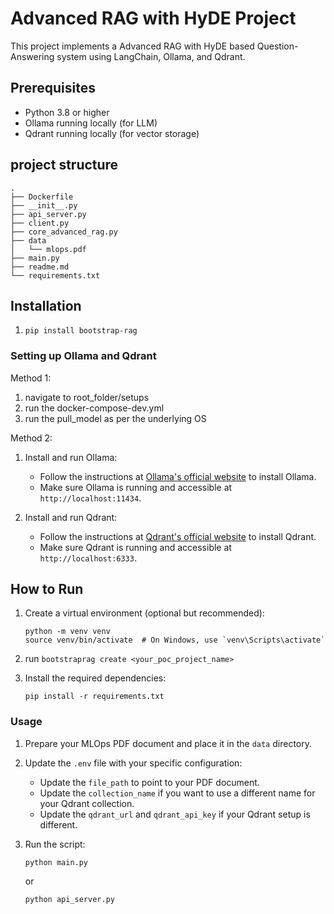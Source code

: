 # Advanced RAG with HyDE Project

This project implements a Advanced RAG with HyDE based Question-Answering system using LangChain, Ollama, and Qdrant.

## Prerequisites

- Python 3.8 or higher
- Ollama running locally (for LLM)
- Qdrant running locally (for vector storage)

## project structure
```tree
.
├── Dockerfile
├── __init__.py
├── api_server.py
├── client.py
├── core_advanced_rag.py
├── data
│   └── mlops.pdf
├── main.py
├── readme.md
└── requirements.txt
```

## Installation

1. `pip install bootstrap-rag`

### Setting up Ollama and Qdrant
Method 1:
1. navigate to root_folder/setups
2. run the docker-compose-dev.yml
3. run the pull_model as per the underlying OS

Method 2:
1. Install and run Ollama:
    - Follow the instructions at [Ollama's official website](https://ollama.ai/) to install Ollama.
    - Make sure Ollama is running and accessible at `http://localhost:11434`.

2. Install and run Qdrant:
    - Follow the instructions at [Qdrant's official website](https://qdrant.tech/documentation/quick-start/) to install Qdrant.
    - Make sure Qdrant is running and accessible at `http://localhost:6333`.

## How to Run
1. Create a virtual environment (optional but recommended):
   ```
   python -m venv venv
   source venv/bin/activate  # On Windows, use `venv\Scripts\activate`
   ```
2. run `bootstraprag create <your_poc_project_name>`

3. Install the required dependencies:
   ```
   pip install -r requirements.txt
   ```

### Usage

1. Prepare your MLOps PDF document and place it in the `data` directory.

2. Update the `.env` file with your specific configuration:
    - Update the `file_path` to point to your PDF document.
    - Update the `collection_name` if you want to use a different name for your Qdrant collection.
    - Update the `qdrant_url` and `qdrant_api_key` if your Qdrant setup is different.

3. Run the script:
   ```
   python main.py
   ```
   or
   ```
   python api_server.py
   ```